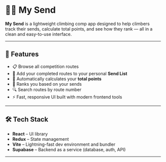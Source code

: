 # 🧗‍♀️ My Send

**My Send** is a lightweight climbing comp app designed to help climbers track their sends, calculate total points, and see how they rank — all in a clean and easy-to-use interface.

---

## 🚀 Features

- 📋 Browse all competition routes
- 🧩 Add your completed routes to your personal **Send List**
- 🧮 Automatically calculates your **total points**
- 🥇 Ranks you based on your sends
- 🔍 Search routes by route number
- ⚡ Fast, responsive UI built with modern frontend tools

---

## 🛠️ Tech Stack

- **React** – UI library
- **Redux** – State management
- **Vite** – Lightning-fast dev environment and bundler
- **Supabase** – Backend as a service (database, auth, API)

---
